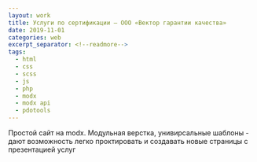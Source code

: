 ```yaml
---
layout: work
title: Услуги по сертификации — ООО «Вектор гарантии качества»
date: 2019-11-01
categories: web
excerpt_separator: <!--readmore-->
tags:
  - html
  - css
  - scss
  - js
  - php
  - modx
  - modx api
  - pdotools
---
```

Простой сайт на modx. Модульная верстка, унивирсальные шаблоны - дают возможность легко проктировать и создавать новые страницы с презентацией услуг
